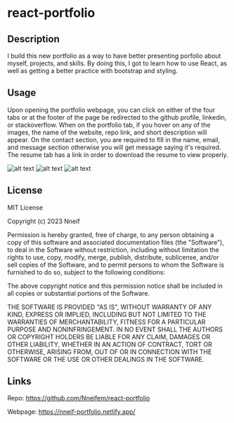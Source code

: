 # react-portfolio

## Description

I build this new portfolio as a way to have better presenting porfolio about myself, projects, and skills. By doing this, I got to learn how to use React, as well as getting a better practice with bootstrap and styling. 


## Usage

Upon opening the portfolio webpage, you can click on either of the four tabs or at the footer of the page be redirected to the github profile, linkedin, or stackoverflow. When on the portfolio tab, if you hover on any of the images, the name of the website, repo link, and short description will appear. On the contact section, you are required to fill in the name, email, and message section otherwise you will get message saying it's required. The resume tab has a link in order to download the resume to view properly.

![alt text](assets/images/Screenshot%202024-01-24%20at%208.25.03%E2%80%AFPM.png)
![alt text](assets/images/Screenshot%202024-01-24%20at%208.25.18%E2%80%AFPM.png)
![alt text](assets/images/Screenshot%202024-01-24%20at%208.25.49%E2%80%AFPM.png)


## License

MIT License

Copyright (c) 2023 Nneif

Permission is hereby granted, free of charge, to any person obtaining a copy
of this software and associated documentation files (the "Software"), to deal
in the Software without restriction, including without limitation the rights
to use, copy, modify, merge, publish, distribute, sublicense, and/or sell
copies of the Software, and to permit persons to whom the Software is
furnished to do so, subject to the following conditions:

The above copyright notice and this permission notice shall be included in all
copies or substantial portions of the Software.

THE SOFTWARE IS PROVIDED "AS IS", WITHOUT WARRANTY OF ANY KIND, EXPRESS OR
IMPLIED, INCLUDING BUT NOT LIMITED TO THE WARRANTIES OF MERCHANTABILITY,
FITNESS FOR A PARTICULAR PURPOSE AND NONINFRINGEMENT. IN NO EVENT SHALL THE
AUTHORS OR COPYRIGHT HOLDERS BE LIABLE FOR ANY CLAIM, DAMAGES OR OTHER
LIABILITY, WHETHER IN AN ACTION OF CONTRACT, TORT OR OTHERWISE, ARISING FROM,
OUT OF OR IN CONNECTION WITH THE SOFTWARE OR THE USE OR OTHER DEALINGS IN THE
SOFTWARE.

## Links
Repo: https://github.com/Nneifem/react-portfolio

Webpage: https://nneif-portfolio.netlify.app/